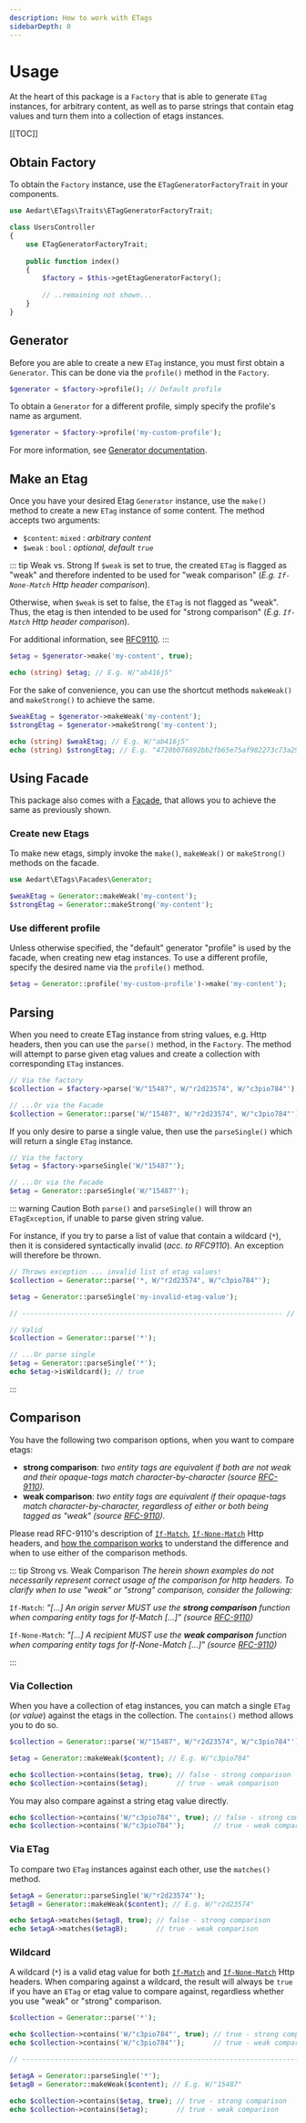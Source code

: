 ```yaml
---
description: How to work with ETags
sidebarDepth: 0
---
```


# Usage

At the heart of this package is a `Factory` that is able to generate `ETag` instances, for arbitrary content, as well as
to parse strings that contain etag values and turn them into a collection of etags instances.

[[TOC]]

## Obtain Factory

To obtain the `Factory` instance, use the `ETagGeneratorFactoryTrait` in your components.

```php
use Aedart\ETags\Traits\ETagGeneratorFactoryTrait;

class UsersController
{
    use ETagGeneratorFactoryTrait;
    
    public function index()
    {
        $factory = $this->getEtagGeneratorFactory();
        
        // ..remaining not shown...
    }
}
```

## Generator

Before you are able to create a new `ETag` instance, you must first obtain a `Generator`.
This can be done via the `profile()` method in the `Factory`.

```php
$generator = $factory->profile(); // Default profile
```

To obtain a `Generator` for a different profile, simply specify the profile's name as argument.

```php
$generator = $factory->profile('my-custom-profile');
```

For more information, see [Generator documentation](./generators/README.md).

## Make an Etag

Once you have your desired Etag `Generator` instance, use the `make()` method to create a new `ETag` instance of some content.
The method accepts two arguments:

* `$content`: `mixed` : _arbitrary content_
* `$weak` : `bool` : _optional, default `true`_

::: tip Weak vs. Strong
If `$weak` is set to true, the created `ETag` is flagged as "weak" and therefore indented to be used for "weak comparison" (_E.g. `If-None-Match` Http header comparison_).

Otherwise, when `$weak` is set to false, the `ETag` is not flagged as "weak". Thus, the etag is then intended to be used for "strong comparison" (_E.g. `If-Match` Http header comparison_).

For additional information, see [RFC9110](https://httpwg.org/specs/rfc9110.html#entity.tag.comparison).
:::

```php
$etag = $generator->make('my-content', true);

echo (string) $etag; // E.g. W/"ab416j5"
```

For the sake of convenience, you can use the shortcut methods `makeWeak()` and `makeStrong()` to achieve the same.

```php
$weakEtag = $generator->makeWeak('my-content');
$strongEtag = $generator->makeStrong('my-content');

echo (string) $weakEtag; // E.g. W/"ab416j5"
echo (string) $strongEtag; // E.g. "4720b076892bb2fb65e75af902273c73a2967e4a"
```

## Using Facade

This package also comes with a [Facade](https://laravel.com/docs/9.x/facades), that allows you to achieve the same as previously shown.

### Create new Etags

To make new etags, simply invoke the `make()`, `makeWeak()` or `makeStrong()` methods on the facade.

```php
use Aedart\ETags\Facades\Generator;

$weakEtag = Generator::makeWeak('my-content');
$strongEtag = Generator::makeStrong('my-content');
```

### Use different profile

Unless otherwise specified, the "default" generator "profile" is used by the facade, when creating new etag instances.
To use a different profile, specify the desired name via the `profile()` method.

```php
$etag = Generator::profile('my-custom-profile')->make('my-content');
```

## Parsing

When you need to create ETag instance from string values, e.g. Http headers, then you can use the `parse()` method, in the `Factory`.
The method will attempt to parse given etag values and create a collection with corresponding `ETag` instances.

```php
// Via the factory
$collection = $factory->parse('W/"15487", W/"r2d23574", W/"c3pio784"');

// ...Or via the Facade
$collection = Generator::parse('W/"15487", W/"r2d23574", W/"c3pio784"');
```

If you only desire to parse a single value, then use the `parseSingle()` which will return a single `ETag` instance.

```php
// Via the factory
$etag = $factory->parseSingle('W/"15487"');

// ...Or via the Facade
$etag = Generator::parseSingle('W/"15487"');
```

::: warning Caution
Both `parse()` and `parseSingle()` will throw an `ETagException`, if unable to parse given string value.

For instance, if you try to parse a list of value that contain a wildcard (`*`), then it is considered syntactically invalid (_acc. to RFC9110_).
An exception will therefore be thrown.

```php
// Throws exception ... invalid list of etag values!
$collection = Generator::parse('*, W/"r2d23574", W/"c3pio784"');

$etag = Generator::parseSingle('my-invalid-etag-value');

// ---------------------------------------------------------------- //

// Valid
$collection = Generator::parse('*');

// ...Or parse single
$etag = Generator::parseSingle('*');
echo $etag->isWildcard(); // true
```

:::

## Comparison

You have the following two comparison options, when you want to compare etags:

* **strong comparison**: _two entity tags are equivalent if both are not weak and their opaque-tags match character-by-character (source [RFC-9110]((https://httpwg.org/specs/rfc9110.html#rfc.section.8.8.3.2)))._
* **weak comparison**: _two entity tags are equivalent if their opaque-tags match character-by-character, regardless of either or both being tagged as "weak" (source [RFC-9110]((https://httpwg.org/specs/rfc9110.html#rfc.section.8.8.3.2)))._

Please read RFC-9110's description of [`If-Match`](https://httpwg.org/specs/rfc9110.html#field.if-match),
[`If-None-Match`](https://httpwg.org/specs/rfc9110.html#field.if-none-match) Http headers,
and [how the comparison works](https://httpwg.org/specs/rfc9110.html#rfc.section.8.8.3.2)
to understand the difference and when to use either of the comparison methods.

::: tip Strong vs. Weak Comparison
_The herein shown examples do not necessarily represent correct usage of the comparison for http headers._
_To clarify when to use "weak" or "strong" comparison, consider the following:_

`If-Match`: _"[...] An origin server MUST use the **strong comparison** function when comparing entity tags for If-Match [...]" (source [RFC-9110](https://httpwg.org/specs/rfc9110.html#field.if-match))_

`If-None-Match`: _"[...] A recipient MUST use the **weak comparison** function when comparing entity tags for If-None-Match [...]" (source [RFC-9110](https://httpwg.org/specs/rfc9110.html#field.if-none-match))_

:::

### Via Collection

When you have a collection of etag instances, you can match a single `ETag` (_or value_) against the etags in the collection.
The `contains()` method allows you to do so.

```php
$collection = Generator::parse('W/"15487", W/"r2d23574", W/"c3pio784"');

$etag = Generator::makeWeak($content); // E.g. W/"c3pio784"

echo $collection->contains($etag, true); // false - strong comparison
echo $collection->contains($etag);       // true - weak comparison
```

You may also compare against a string etag value directly.

```php
echo $collection->contains('W/"c3pio784"', true); // false - strong comparison
echo $collection->contains('W/"c3pio784"');       // true - weak comparison
```

### Via ETag

To compare two `ETag` instances against each other, use the `matches()` method.

```php
$etagA = Generator::parseSingle('W/"r2d23574"');
$etagB = Generator::makeWeak($content); // E.g. W/"r2d23574"

echo $etagA->matches($etagB, true); // false - strong comparison
echo $etagA->matches($etagB);       // true - weak comparison
```

### Wildcard

A wildcard (`*`) is a valid etag value for both [`If-Match`](https://httpwg.org/specs/rfc9110.html#field.if-match)
and [`If-None-Match`](https://httpwg.org/specs/rfc9110.html#field.if-none-match) Http headers.
When comparing against a wildcard, the result will always be `true` if you have an `ETag` or etag value to compare against, regardless whether you use "weak" or "strong" comparison.

```php
$collection = Generator::parse('*');

echo $collection->contains('W/"c3pio784"', true); // true - strong comparison
echo $collection->contains('W/"c3pio784"');       // true - weak comparison

// -------------------------------------------------------------------------- //

$etagA = Generator::parseSingle('*');
$etagB = Generator::makeWeak($content); // E.g. W/"15487"

echo $collection->contains($etag, true); // true - strong comparison
echo $collection->contains($etag);       // true - weak comparison
```